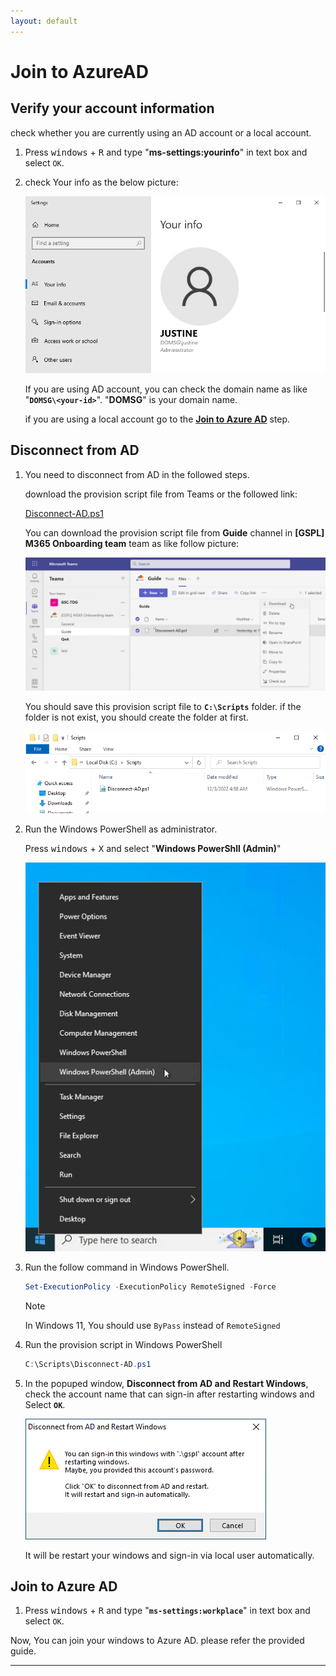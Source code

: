 ```yaml
---
layout: default
---
```


# Join to AzureAD

## Verify your account information

check whether you are currently using an AD account or a local account.

1. Press <kbd>windows</kbd> + <kbd>R</kbd> and type "**ms-settings:yourinfo**" in text box and select `OK`.

1. check Your info as the below picture:

    ![join-to-azuread-001](images/join-to-azuread-001.png)

    If you are using AD account, you can check the domain name as like "**`DOMSG\<your-id>`**". "**DOMSG**" is your domain name.

    if you are using a local account go to the **[Join to Azure AD](#join-to-azure-ad)** step.

## Disconnect from AD

1. You need to disconnect from AD in the followed steps.

    download the provision script file from Teams or the followed link:

    [Disconnect-AD.ps1](src/Disconnect-AD.ps1)

    You can download the provision script file from **Guide** channel in **[GSPL] M365 Onboarding team** team as like follow picture:

    ![join-to-azuread-002](images/join-to-azuread-002.png)

    You should save this provision script file to **`C:\Scripts`** folder. if the folder is not exist, you should create the folder at first.

    ![join-to-azuread-003](images/join-to-azuread-003.png)

1. Run the Windows PowerShell as administrator.

    Press <kbd>windows</kbd> + <kbd>X</kbd> and select "**Windows PowerShll (Admin)**"

    ![join-to-azuread-004](images/join-to-azuread-004.png)

1. Run the follow command in Windows PowerShell.

    ```powershell
    Set-ExecutionPolicy -ExecutionPolicy RemoteSigned -Force
    ```

    > [!NOTE]  
    > In Windows 11, You should use `ByPass` instead of `RemoteSigned`

1. Run the provision script in Windows PowerShell

    ```powershell
    C:\Scripts\Disconnect-AD.ps1
    ```

1. In the popuped window, **Disconnect from AD and Restart Windows**, check the account name that can sign-in after restarting windows and Select **`OK`**.

    ![join-to-azuread-006](images/join-to-azuread-006.png)

    It will be restart your windows and sign-in via local user automatically.

## Join to Azure AD

1. Press <kbd>windows</kbd> + <kbd>R</kbd> and type "**`ms-settings:workplace`**" in text box and select `OK`.

Now, You can join your windows to Azure AD. please refer the provided guide.

---
